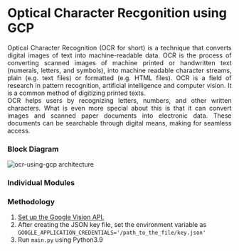 # Optical Character Recgonition using GCP

<div align="justify">Optical Character Recognition (OCR for short) is a technique that converts digital images of text into machine-readable data. OCR is the process of converting scanned images of machine printed or handwritten text (numerals, letters, and
symbols), into machine readable character streams, plain (e.g. text files) or formatted (e.g. HTML files). OCR is a field of research in pattern recognition, artificial intelligence and computer vision. It is a common method of digitizing printed texts. <br>
OCR helps users by recognizing letters, numbers, and other written characters. What is even
more special about this is that it can convert images and scanned paper documents into
electronic data. These documents can be searchable through digital means, making for
seamless access.</div>

### Block Diagram
![ocr-using-gcp architecture](https://cloud.google.com/static/functions/img/gcf-ocr.svg) <br>

### Individual Modules

### Methodology
1. [Set up the Google Vision API.](https://cloud.google.com/vision/docs/setup)
2. After creating the JSON key file, set the environment variable as ```GOOGLE_APPLICATION_CREDENTIALS='/path_to_the_file/key.json'```
3. Run ```main.py``` using Python3.9